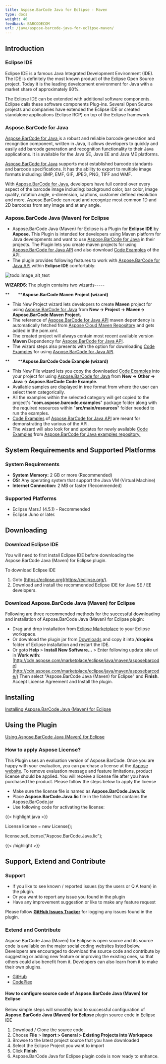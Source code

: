 ```yaml
---
title: Aspose.BarCode Java for Eclipse - Maven
type: docs
weight: 40
feedback: BARCODECOM
url: /java/aspose-barcode-java-for-eclipse-maven/
---
```


## **Introduction**
### **Eclipse IDE**
Eclipse IDE is a famous Java Integrated Development Environment (IDE). The IDE is definitely the most known product of the Eclipse Open Source project. Today it is the leading development environment for Java with a market share of approximately 60%.

The Eclipse IDE can be extended with additional software components. Eclipse calls these software components Plug-ins. Several Open Source projects and companies have extended the Eclipse IDE or created standalone applications (Eclipse RCP) on top of the Eclipse framework.
### **Aspose.BarCode for Java**
[Aspose.BarCode for Java ](http://www.aspose.com/java/barcode-component.aspx)is a robust and reliable barcode generation and recognition component, written in Java, it allows developers to quickly and easily add barcode generation and recognition functionality to their Java applications. It is available for the Java SE, Java EE and Java ME platforms.

[Aspose.BarCode for Java](http://www.aspose.com/java/barcode-component.aspx) supports most established barcode standards and barcode specifications. It has the ability to export to multiple image formats including: BMP, EMF, GIF, JPEG, PNG, TIFF and WMF.

With [Aspose.BarCode for Java](http://www.aspose.com/java/barcode-component.aspx), developers have full control over every aspect of the barcode image including: background color, bar color, image quality, rotation angle, x-dimension, captions, customer defined resolution and more. Aspose.BarCode can read and recognize most common 1D and 2D barcodes from any image and at any angle.
### **Aspose.BarCode Java (Maven) for Eclipse**
- Aspose.BarCode Java (Maven) for Eclipse is a Plugin for **Eclipse IDE** by **Aspose.** This Plugin is intended for developers using Maven platform for Java developments and want to use [Aspose.BarCode for Java](http://www.aspose.com/java/barcode-component.aspx) in their projects. The Plugin lets you create maven projects for using [Aspose.BarCode for Java API](http://www.aspose.com/java/barcode-component.aspx) and also download [Code Examples](https://github.com/aspose-barcode/Aspose.BarCode-for-Java/tree/master/Examples) of the API.
- The plugin provides following features to work with [Aspose.BarCode for Java API](http://www.aspose.com/java/barcode-component.aspx) within **Eclipse IDE** comfortably: 

![todo:image_alt_text](http://i.imgur.com/KWKGljg.png)


**WIZARDS**:
The plugin contains two wizards-----

**       ****Aspose.BarCode Maven Project (wizard)**

- This New Project wizard lets developers to create **Maven** project for using [Aspose.BarCode for Java](http://www.aspose.com/java/barcode-component.aspx) from **New -> Project -> Maven-> Aspose.BarCode Maven Project.**
- The reference of [Aspose.BarCode for Java API](http://www.aspose.com/java/barcode-component.aspx) maven dependency is automatically fetched from [Aspose Cloud Maven Repository](https://repository.aspose.com/webapp/#/artifacts/browse/tree/General/repo/com/aspose/aspose-barcode) and gets added in the pom.xml.
- The created project will always contain most recent available version **Maven** Dependency for [Aspose.BarCode for Java API](http://www.aspose.com/java/barcode-component.aspx).
- The wizard steps also presents with the option for downloading [Code Examples](https://github.com/aspose-barcode/Aspose.BarCode-for-Java/tree/master/Examples) for using [Aspose.BarCode for Java API](http://www.aspose.com/java/barcode-component.aspx).

**       ****Aspose.BarCode Code Example (wizard)**

- This New File wizard lets you copy the downloaded [Code Examples](https://github.com/aspose-barcode/Aspose.BarCode-for-Java/tree/master/Examples) into your project for using [Aspose.BarCode for Java](http://www.aspose.com/java/barcode-component.aspx) from **New -> Other -> Java -> Aspose.BarCode Code Example.**
- Available samples are displayed in tree format from where the user can select them categorically.
- All the examples within the selected category will get copied to the project's "**com.aspose.barcode.examples**" package folder along with the required resources within "**src/main/resources**" folder needed to run the examples.
- [Code Examples](https://github.com/aspose-barcode/Aspose.BarCode-for-Java/tree/master/Examples) of [Aspose.BarCode for Java API](http://www.aspose.com/java/barcode-component.aspx) are meant for demonstrating the various of the API.
- The wizard will also look for and updates for newly available [Code Examples](https://github.com/aspose-barcode/Aspose.BarCode-for-Java/tree/master/Examples) from [Aspose.BarCode for Java examples repository.](https://github.com/aspose-barcode/Aspose.BarCode-for-Java/tree/master/Examples)
## **System Requirements and Supported Platforms**
### **System Requirements**
- **System Memory:** 2 GB or more (Recommended)
- **OS:** Any operating system that support the Java VM (Virtual Machine)
- **Internet Connection:** 2 MB or faster (Recommended)
### **Supported Platforms**
- Eclipse Mars.1 (4.5.1) - Recommended
- Eclipse Juno or later.
## **Downloading**
### **Download Eclipse IDE**
You will need to first install Eclipse IDE before downloading the Aspose.BarCode Java (Maven) for Eclipse plugin.

To download Eclipse IDE

1. Goto [https://eclipse.org](https://eclipse.org/).
1. Download and install the recommended Eclipse IDE for Java SE / EE developers.
### **Download Aspose.BarCode Java (Maven) for Eclipse**
Following are three recommended methods for the successful downloading and installation of Aspose.BarCode Java (Maven) for Eclipse plugin:

- Drag and drop installation from [Eclipse Marketplace](https://marketplace.eclipse.org/content/asposebarcode-java-maven-eclipse) to your Eclipse workspace.
- Or download the plugin jar from [Downloads](https://asposebarcodejavaeclipse.codeplex.com/releases/view/620790) and copy it into /**dropins** folder of Eclipse installation and restart the IDE.
- Or goto **Help** > **Install New Software...** > Enter following update site url in **Work with**:
  [http://cdn.aspose.com/marketplace/eclipse/java/maven/asposebarcode](http://cdn.aspose.com/marketplace/eclipse/java/maven/asposebarcode/)
  Then select "Aspose.BarCode Java (Maven) for Eclipse" and **Finish**. Accept License Agreement and Install the plugin.
## **Installing**
[Installing Aspose.BarCode Java (Maven) for Eclipse](http://www.aspose.com/docs/display/barcodejava/Installing+and+Using+Aspose.BarCode+Java+%28Maven%29+for+Eclipse#InstallingandUsingAspose.BarCodeJava%28Maven%29forEclipse-Installing)
## **Using the Plugin**
[Using Aspose.BarCode Java (Maven) for Eclipse](http://www.aspose.com/docs/display/barcodejava/Installing+and+Using+Aspose.BarCode+Java+%28Maven%29+for+Eclipse#InstallingandUsingAspose.BarCodeJava%28Maven%29forEclipse-Using)
### **How to apply Aspose License?**
This Plugin uses an evaluation version of Aspose.BarCode. Once you are happy with your evaluation, you can purchase a license at the [Aspose website](http://www.aspose.com/purchase/default.aspx).
To remove evaluation message and feature limitations, product license should be applied. You will receive a license file after you have purchased the product. Please follow the steps below to apply the license

- Make sure the license file is named as **Aspose.BarCode.Java.lic**
- Place **Aspose.BarCode.Java.lic** file in the folder that contains the Aspose.BarCode.jar
- Use following code for activating the license:

{{< highlight java >}}

 License license = new License();

license.setLicense("Aspose.BarCode.Java.lic");

{{< /highlight >}}
## **Support, Extend and Contribute**
### **Support**
- If you like to see known / reported issues (by the users or Q.A team) in the plugin.
- Or you want to report any issue you found in the plugin
- Have any improvement suggestion or like to make any feature request

Please follow [**GitHub Issues Tracker**](https://github.com/aspose-barcode/Aspose.BarCode-for-Java/issues) for logging any issues found in the plugin.
### **Extend and Contribute**
Aspose.BarCode Java (Maven) for Eclipse is open source and its source code is available on the major social coding websites listed below. Developers are encouraged to download the source code and contribute by suggesting or adding new feature or improving the existing ones, so that others could also benefit from it. Developers can also learn from it to make their own plugins.

- [GitHub](https://github.com/aspose-barcode/Aspose.BarCode-for-Java/tree/master/Plugins/Aspose.BarCode%20Java%20\(Maven\)%20for%20Eclipse)
- [CodePlex](https://asposebarcodejavaeclipse.codeplex.com/)
#### **How to configure source code of Aspose.BarCode Java (Maven) for Eclipse**
Below simple steps will smoothly lead to successful configuration of **Aspose.BarCode Java (Maven) for Eclipse** plugin source code in Eclipse IDE

1. Download / Clone the source code.
1. Choose **File** > **Import > General > Existing Projects into Workspace**
1. Browse to the latest project source that you have downloaded
1. Select the Eclipse Project you want to import
1. Click **Finish**
1. Aspose.BarCode Java for Eclipse plugin code is now ready to enhance.
